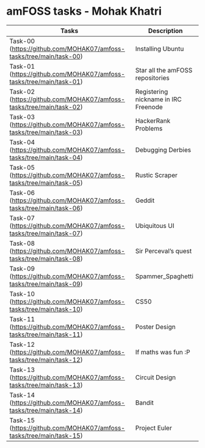# amFOSS tasks - Mohak Khatri
|Tasks|Description|
|-----|-----------|
|Task-00 (https://github.com/MOHAK07/amfoss-tasks/tree/main/task-00)|Installing Ubuntu|
|Task-01 (https://github.com/MOHAK07/amfoss-tasks/tree/main/task-01)| Star all the amFOSS repositories|
|Task-02 (https://github.com/MOHAK07/amfoss-tasks/tree/main/task-02)| Registering nickname in IRC Freenode|
|Task-03 (https://github.com/MOHAK07/amfoss-tasks/tree/main/task-03)| HackerRank Problems|
|Task-04 (https://github.com/MOHAK07/amfoss-tasks/tree/main/task-04)| Debugging Derbies|
|Task-05 (https://github.com/MOHAK07/amfoss-tasks/tree/main/task-05)| Rustic Scraper|
|Task-06 (https://github.com/MOHAK07/amfoss-tasks/tree/main/task-06)| Geddit|
|Task-07 (https://github.com/MOHAK07/amfoss-tasks/tree/main/task-07)| Ubiquitous UI|
|Task-08 (https://github.com/MOHAK07/amfoss-tasks/tree/main/task-08)| Sir Perceval’s quest|
|Task-09 (https://github.com/MOHAK07/amfoss-tasks/tree/main/task-09)| Spammer_Spaghetti|
|Task-10 (https://github.com/MOHAK07/amfoss-tasks/tree/main/task-10)| CS50|
|Task-11 (https://github.com/MOHAK07/amfoss-tasks/tree/main/task-11)| Poster Design|
|Task-12 (https://github.com/MOHAK07/amfoss-tasks/tree/main/task-12)| If maths was fun :P|
|Task-13 (https://github.com/MOHAK07/amfoss-tasks/tree/main/task-13)| Circuit Design|
|Task-14 (https://github.com/MOHAK07/amfoss-tasks/tree/main/task-14)| Bandit|
|Task-15 (https://github.com/MOHAK07/amfoss-tasks/tree/main/task-15)| Project Euler|

